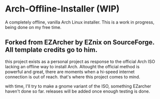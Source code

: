 # Arch-Offline-Installer (WIP)
A completely offline, vanilla Arch Linux installer.
This is a work in progress, being done on my free time.

## Forked from EZArcher by EZnix on SourceForge. All template credits go to him. 

this project exists as a personal project as response to the official Arch ISO lacking an offline way to install Arch. Altought the official method is powerful and great, there are moments when a hi-speed internet connection is out of reach. that's where this project comes to mind. 

with time, I'll try to make a gnome variant of the ISO, something EZarcher haven't done so far.
releases will be added once enough testing is done.
